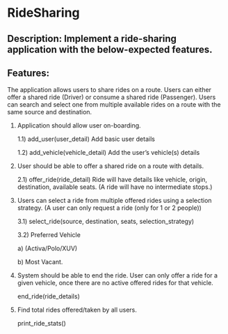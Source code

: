 # RideSharing

## Description: Implement a ride-sharing application with the below-expected features.

## Features:

The application allows users to share rides on a route.
Users can either offer a shared ride (Driver) or consume a shared ride (Passenger).
Users can search and select one from multiple available rides on a route with the same source and destination.

1) Application should allow user on-boarding.

    1.1) add_user(user_detail) Add basic user details

    1.2) add_vehicle(vehicle_detail) Add the user’s vehicle(s) details

2) User should be able to offer a shared ride on a route with details.

    2.1) offer_ride(ride_detail) Ride will have details like vehicle, origin, destination, available seats. (A ride will have no intermediate stops.)

3) Users can select a ride from multiple offered rides using a selection strategy. (A user can only request  a ride (only for 1 or 2 people))

    3.1) select_ride(source, destination, seats, selection_strategy)

    3.2) Preferred Vehicle
    
    a) (Activa/Polo/XUV)

    b) Most Vacant.
4) System should be able to end the ride. User can only offer a ride for a given vehicle, once there are no active offered rides for that vehicle. 

   end_ride(ride_details)

5) Find total rides offered/taken by all users.

    print_ride_stats()